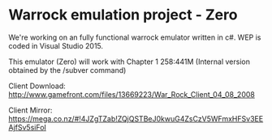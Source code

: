 # Warrock emulation project - Zero

We're working on an fully functional warrock emulator written in c#.
WEP is coded in Visual Studio 2015.

This emulator (Zero) will work with Chapter 1 258:441M (Internal version obtained by the /subver command)

Client Download: http://www.gamefront.com/files/13669223/War_Rock_Client_04_08_2008

Client Mirror: https://mega.co.nz/#!4JZgTZab!ZQjQSTBeJ0kwuG4ZsCzV5WFmxHFSv3EEAjfSv5siFoI
